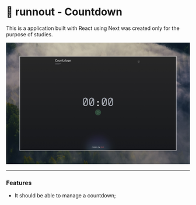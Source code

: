 # 🔔 runnout - Countdown

This is a application built with React using Next was created only for the purpose of studies.

![Screenshot](.github/countdown-preview.jpeg)

---

### Features

- It should be able to manage a countdown;

